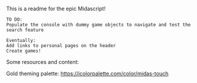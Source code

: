 This is a readme for the epic Midascript!
 
    TO DO: 
    Populate the console with dummy game objects to navigate and test the search feature
         
    Eventually:
    Add links to personal pages on the header 
    Create games!

Some resources and content:

Gold theming palette:
https://icolorpalette.com/color/midas-touch
